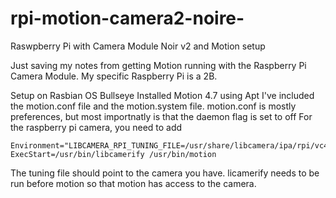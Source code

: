 # rpi-motion-camera2-noire-
Raswpberry Pi with Camera Module Noir v2 and Motion setup

Just saving my notes from getting Motion running with the Raspberry Pi Camera Module. My specific Raspberry Pi is a 2B.

Setup on Rasbian OS Bullseye
Installed Motion 4.7 using Apt
I've included the motion.conf file and the motion.system file.
motion.conf is mostly preferences, but most importnatly is that the daemon flag is set to off
For the raspberry pi camera, you need to add

    Environment="LIBCAMERA_RPI_TUNING_FILE=/usr/share/libcamera/ipa/rpi/vc4/imx219_noir.json"
    ExecStart=/usr/bin/libcamerify /usr/bin/motion

The tuning file should point to the camera you have. 
licamerify needs to be run before motion so that motion has access to the camera. 

